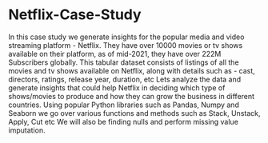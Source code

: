 # Netflix-Case-Study
In this case study we generate insights for the popular media and video streaming platform - Netflix. They have over 10000 movies or tv shows available on their platform, as of mid-2021, they have over 222M Subscribers globally. This tabular dataset consists of listings of all the movies and tv shows available on Netflix, along with details such as - cast, directors, ratings, release year, duration, etc
Lets analyze the data and generate insights that could help Netflix in deciding which type of shows/movies to produce and how they can grow the business in different countries.
Using popular Python libraries such as Pandas, Numpy and Seaborn we go over various functions and methods such as Stack, Unstack, Apply, Cut etc We will also be finding nulls and perform missing value imputation.
